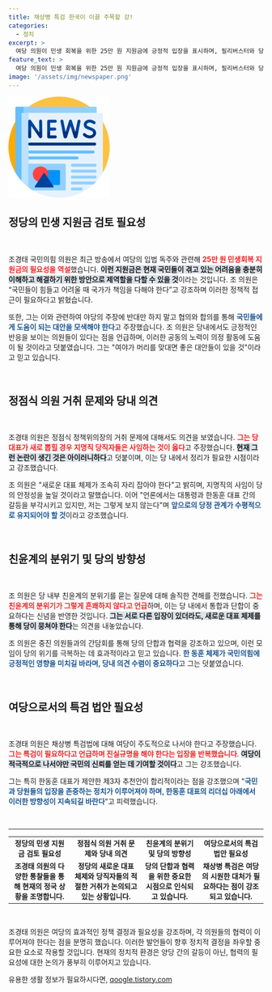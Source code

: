 ```yaml
---
title: 채상병 특검 한국이 이끌 주목할 강!
categories:
  - 정치
excerpt: >
  여당 의원이 민생 회복을 위한 25만 원 지원금에 긍정적 입장을 표시하며, 필리버스터와 당내 갈등에 대한 솔직한 생각을 전했다. 조경태 의원은 당정 관계의 수평적 발전이 국민의 신뢰를 높일 것으로 보고 있다.
feature_text: >
  여당 의원이 민생 회복을 위한 25만 원 지원금에 긍정적 입장을 표시하며, 필리버스터와 당내 갈등에 대한 솔직한 생각을 전했다. 조경태 의원은 당정 관계의 수평적 발전이 국민의 신뢰를 높일 것으로 보고 있다.
image: '/assets/img/newspaper.png'
---
```


<p><img src="/assets/img/newspaper.png" alt="kimp 속보" /></p>

<h2 data-ke-size="size26">정당의 민생 지원금 검토 필요성</h2>

<p data-ke-size="size16">&nbsp;</p>

<p>조경태 국민의힘 의원은 최근 방송에서 여당의 입법 독주와 관련해 <b><span style="color: #ee2323;">25만 원 민생회복 지원금의 필요성을 역설</span></b>했습니다. <b><span style="background-color: #21538527;">이런 지원금은 현재 국민들이 겪고 있는 어려움을 충분히 이해하고 해결하기 위한 방안으로 제역할을 다할 수 있을 것</span></b>이라는 것입니다. 조 의원은 “국민들이 힘들고 어려울 때 국가가 책임을 다해야 한다”고 강조하며 이러한 정책적 접근이 필요하다고 밝혔습니다. </p>

<p>또한, 그는 이와 관련하여 야당의 주장에 반대만 하지 말고 협의와 합의를 통해 <b><span style="color: #1a5490;">국민들에게 도움이 되는 대안을 모색해야 한다</span></b>고 주장했습니다. 조 의원은 당내에서도 긍정적인 반응을 보이는 의원들이 있다는 점을 언급하며, 이러한 공동의 노력이 의정 활동에 도움이 될 것이라고 덧붙였습니다. 그는 "여야가 머리를 맞대면 좋은 대안들이 있을 것"이라고 믿고 있습니다.</p>

<p data-ke-size="size16">&nbsp;</p>

<h2 data-ke-size="size26">정점식 의원 거취 문제와 당내 의견</h2>

<p data-ke-size="size16">&nbsp;</p>

<p>조경태 의원은 정점식 정책위의장의 거취 문제에 대해서도 의견을 보였습니다. <b><span style="color: #ee2323;">그는 당 대표가 새로 뽑힐 경우 지명직 당직자들은 사임하는 것이 옳다</span></b>고 주장했습니다. <b><span style="background-color: #21538527;">현재 그런 논란이 생긴 것은 아이러니하다</span></b>고 덧붙이며, 이는 당 내에서 정리가 필요한 시점이라고 강조했습니다. </p>

<p>조 의원은 "새로운 대표 체제가 조속히 자리 잡아야 한다"고 밝히며, 지명직의 사임이 당의 안정성을 높일 것이라고 말했습니다. 이어 "언론에서는 대통령과 한동훈 대표 간의 갈등을 부각시키고 있지만, 저는 그렇게 보지 않는다"며 <b><span style="color: #1a5490;">앞으로의 당정 관계가 수평적으로 유지되어야 할 것</span></b>이라고 강조했습니다. </p>

<p data-ke-size="size16">&nbsp;</p>

<h2 data-ke-size="size26">친윤계의 분위기 및 당의 방향성</h2>

<p data-ke-size="size16">&nbsp;</p>

<p>조 의원은 당 내부 친윤계의 분위기를 묻는 질문에 대해 솔직한 견해를 전했습니다. <b><span style="color: #ee2323;">그는 친윤계의 분위기가 그렇게 흔쾌하지 않다고 언급</span></b>하며, 이는 당 내에서 통합과 단합이 중요하다는 신념을 반영한 것입니다. <b><span style="background-color: #21538527;">그는 서로 다른 입장이 있더라도, 새로운 대표 체제를 통해 당이 뭉쳐야 한다</span></b>는 의견을 내놓았습니다.</p>

<p>조 의원은 중진 의원들과의 간담회를 통해 당의 단합과 협력을 강조하고 있으며, 이런 모임이 당의 위기를 극복하는 데 효과적이라고 믿고 있습니다. <b><span style="color: #1a5490;">한 동훈 체제가 국민의힘에 긍정적인 영향을 미치길 바라며, 당내 의견 수렴이 중요하다</span></b>고 그는 덧붙였습니다. </p>

<p data-ke-size="size16">&nbsp;</p>

<h2 data-ke-size="size26">여당으로서의 특검 법안 필요성</h2>

<p data-ke-size="size16">&nbsp;</p>

<p>조경태 의원은 채상병 특검법에 대해 여당이 주도적으로 나서야 한다고 주장했습니다. <b><span style="color: #ee2323;">그는 특검이 필요하다고 언급하며 진실규명을 해야 한다는 입장을 반복했습니다</span></b>. <b><span style="background-color: #21538527;">여당이 적극적으로 나서야만 국민의 신뢰를 얻는 데 기여할 것이다</span></b>고 그는 강조했습니다. </p>

<p>그는 특히 한동훈 대표가 제안한 제3자 추천안이 합리적이라는 점을 강조했으며 "<b><span style="color: #1a5490;">국민과 당원들의 입장을 존중하는 정치가 이루어져야 하며, 한동훈 대표의 리더십 아래에서 이러한 방향성이 지속되길 바란다</span></b>"고 피력했습니다. </p>

<p data-ke-size="size16">&nbsp;</p>

<hr>

<table style="width: 100%; border-collapse: collapse;">
<tr>
<td style="text-align: center; height: 17px;"><b>정당의 민생 지원금 검토 필요성</b></td>
<td style="text-align: center; height: 17px;"><b>정점식 의원 거취 문제와 당내 의견</b></td>
<td style="text-align: center; height: 17px;"><b>친윤계의 분위기 및 당의 방향성</b></td>
<td style="text-align: center; height: 17px;"><b>여당으로서의 특검 법안 필요성</b></td>
</tr>
<tr>
<td style="text-align: center; height: 17px;"><b>조경태 의원의 다양한 통찰들을 통해 현재의 정국 상황을 조명합니다.</b></td>
<td style="text-align: center; height: 17px;"><b>정당의 새로운 대표 체제와 당직자들의 적절한 거취가 논의되고 있는 상황입니다.</b></td>
<td style="text-align: center; height: 17px;"><b>당의 단합과 협력을 위한 중요한 시점으로 인식되고 있습니다.</b></td>
<td style="text-align: center; height: 17px;"><b>채상병 특검은 여당의 시원한 대처가 필요하다는 점이 강조되고 있습니다.</b></td>
</tr>
</table>

<p data-ke-size="size16">&nbsp;</p>

<p>조경태 의원은 여당의 효과적인 정책 결정과 필요성을 강조하며, 각 의원들의 협력이 이루어져야 한다는 점을 분명히 했습니다. 이러한 발언들이 향후 정치적 결정을 좌우할 중요한 요소로 작용할 것입니다. 현재의 정치적 환경은 양당 간의 갈등이 아닌, 협력의 필요성에 대한 논의가 풍부히 이루어지고 있습니다.</p>
유용한 생활 정보가 필요하시다면, <a href="https://qoogle.tistory.com" rel="dofollow">qoogle.tistory.com</a>


